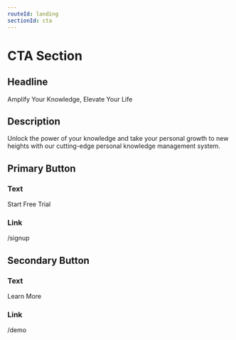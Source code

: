 ```yaml
---
routeId: landing
sectionId: cta
---
```


# CTA Section

## Headline

Amplify Your Knowledge, Elevate Your Life

## Description

Unlock the power of your knowledge and take your personal growth to new heights with our cutting-edge personal knowledge management system.

## Primary Button

### Text

Start Free Trial

### Link

/signup

## Secondary Button

### Text

Learn More

### Link

/demo
